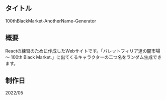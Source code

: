 ## タイトル
100thBlackMarket-AnotherName-Generator

## 概要
Reactの練習のために作成したWebサイトです。「バレットフィリア達の闇市場 〜 100th Black Market.」に出てくるキャラクターの二つ名をランダム生成できます。

## 制作日
2022/05
